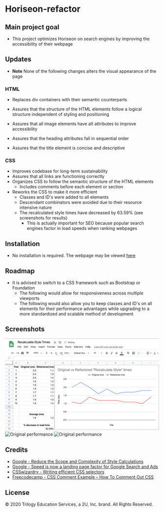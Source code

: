 # Horiseon-refactor

## Main project goal

* This project optimizes Horiseon on search engines by improving the accessibility of their webpage

## Updates
* **Note** None of the following changes alters the visual appearance of the page

### HTML

* Replaces div containers with their semantic counterparts

* Assures that the structure of the HTML elements follow a logical structure independent of styling and positioning

* Assures that all image elements have alt attributes to improve accessibility

* Assures that the heading attributes fall in sequential order

* Assures that the title element is concise and descriptive

### CSS

* Improves codebase for long-term sustainability
* Assures that all links are functioning correctly
* Organizes CSS to follow the semantic structure of the HTML elements
    * Includes comments before each element or section
* Reworks the CSS to make it more efficient
    * Classes and ID's were added to all elements
    * Descendant combinators were avoided due to their resource intensive nature
    * The recalculated style times have decreased by 63.59% (see screenshots for results)
        * This is actually important for SEO because popular search engines factor in load speeds when ranking webpages

## Installation
* No installation is required. The webpage may be viewed [here](https://vtaymany.github.io/Horiseon-refactor/)

## Roadmap
* It is advised to switch to a CSS framework such as Bootstrap or Foundation
    * The following would allow for responsiveness across multiple viewports
    * The following would also allow you to keep classes and ID's on all elements for their performance advantages while upgrading to a more standardized and scalable method of development

## Screenshots
![Performance improvement results](./assets/screenshots/recalculates-style-test-results.png "Performance improvement results")
![Original performance](./assets/screenshots/original-recalcualate-style-time.png "Original performance")
![Original performance](./assets/screenshots/refactored-recalcualate-style-time.png "Refactored performance")

## Credits
* [Google - Reduce the Scope and Complexity of Style Calculations](https://developers.google.com/web/fundamentals/performance/rendering/reduce-the-scope-and-complexity-of-style-calculations)
* [Google - Speed is now a landing page factor for Google Search and Ads](https://developers.google.com/web/updates/2018/07/search-ads-speed)
* [CSSwizardry - Writing efficient CSS selectors](https://csswizardry.com/2011/09/writing-efficient-css-selectors/)
* [Freecodecamp - CSS Comment Example – How To Comment Out CSS](https://www.freecodecamp.org/news/comments-in-css/)

## License
© 2020 Trilogy Education Services, a 2U, Inc. brand. All Rights Reserved.